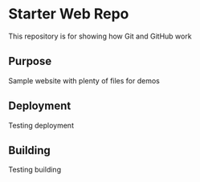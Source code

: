 # Starter Web Repo

This repository is for showing how Git and GitHub work

## Purpose

Sample website with plenty of files for demos

## Deployment

Testing deployment

## Building

Testing building